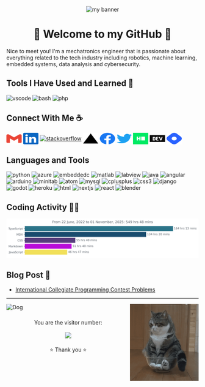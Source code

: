 <p align="center">
	<img src="hero.png" alt="my banner">
</p>

<h1 align="center">🌊 Welcome to my GitHub 🌴</h1>

Nice to meet you! I'm a mechatronics engineer that is passionate about everything related to the tech industry including robotics, machine learning, embedded systems, data analysis and cybersecurity. 

<h2>Tools I Have Used and Learned 🚀</h2>
<p align="left">
<img src="https://cdn.jsdelivr.net/gh/devicons/devicon/icons/vscode/vscode-original.svg" alt="vscode" width="45" height="45"/>
<img src="https://cdn.jsdelivr.net/gh/devicons/devicon/icons/bash/bash-original.svg" alt="bash" width="45" height="45"/>
<img src="https://cdn.jsdelivr.net/gh/devicons/devicon/icons/php/php-original.svg" alt="php" width="45" height="45"/>
</p>

<!-- Hope you are having a great day. Let's collab and connect 🤝 -->

<h2 align="left">Connect With Me ☕</h2>
<p align="left">
  <a href="mailto:dario.arzaba@gmail.com" target="blank"><img align="center" src="icons/gmail.svg" alt="Email" height="30" width="40" /></a>
  <a href="https://www.linkedin.com/in/dario-arzaba/" target="blank"><img align="center" src="icons/linkedin.svg" alt="Linkedin" height="30" width="40" /></a>
  <a href="https://stackoverflow.com/users/6243342/dario-arzaba" target="blank"><img align="center" src="icons/stackoverflow" alt="stackoverflow" height="30" width="40" /></a>
  <a href="https://darioarzaba.vercel.app/" target="blank"><img align="center" src="icons/vercel.svg" alt="Blog" height="30" width="40" /></a>
  <a href="https://www.facebook.com/darioarzaba/" target="blank"><img align="center" src="icons/fb.svg" alt="facebook" height="30" width="40" /></a>
  <a href="https://twitter.com/ArzabaDario" target="blank"><img align="center" src="icons/twitter.svg" alt="twitter" height="30" width="40" /></a>
  <a href="https://www.hackerrank.com/dario_arzaba" target="blank"><img align="center" src="icons/hackerrank.svg" alt="hackerrank" height="30" width="40" /></a>
  <a href="https://dev.to/darioarzaba" target="blank"><img align="center" src="icons/devto.svg" alt="dev" height="30" width="40" /></a>
  <a href="https://hashnode.com/@DarioArzaba" target="blank"><img align="center" src="icons/hashnode.svg" alt="hashnode" height="30" width="40" /></a>
</p>

<h2 align="left">Languages and Tools</h2>
<p align="left">
  <img src="https://cdn.jsdelivr.net/gh/devicons/devicon/icons/python/python-original.svg" alt="python" width="40" height="40"/>
  <img src="https://cdn.jsdelivr.net/gh/devicons/devicon/icons/azure/azure-original.svg" alt="azure" width="40" height="40"/>
  <img src="https://cdn.jsdelivr.net/gh/devicons/devicon/icons/embeddedc/embeddedc-original.svg" alt="embeddedc" width="40" height="40"/>
  <img src="https://cdn.jsdelivr.net/gh/devicons/devicon/icons/matlab/matlab-original.svg" alt="matlab" width="40" height="40"/>
  <img src="https://cdn.jsdelivr.net/gh/devicons/devicon/icons/labview/labview-original.svg" alt="labview" width="40" height="40"/>
  <img src="https://cdn.jsdelivr.net/gh/devicons/devicon/icons/java/java-original.svg" alt="java" width="40" height="40"/>
  <img src="https://cdn.jsdelivr.net/gh/devicons/devicon/icons/angularjs/angularjs-original.svg" alt="angular" width="40" height="40"/>
  <img src="https://cdn.jsdelivr.net/gh/devicons/devicon/icons/arduino/arduino-original.svg" alt="arduino" width="40" height="40"/>
  <img src="https://cdn.jsdelivr.net/gh/devicons/devicon/icons/minitab/minitab-original.svg" alt="minitab" width="40" height="40"/>
  <img src="https://cdn.jsdelivr.net/gh/devicons/devicon/icons/atom/atom-original.svg" alt="atom" width="40" height="40"/>
  <img src="https://cdn.jsdelivr.net/gh/devicons/devicon/icons/mysql/mysql-original.svg" alt="mysql" width="40" height="40"/>
  <img src="https://cdn.jsdelivr.net/gh/devicons/devicon/icons/cplusplus/cplusplus-original.svg" alt="cplusplus" width="40" height="40"/>
  <img src="https://cdn.jsdelivr.net/gh/devicons/devicon/icons/css3/css3-original.svg" alt="css3" width="40" height="40"/>
  <img src="https://cdn.jsdelivr.net/gh/devicons/devicon/icons/django/django-plain.svg" alt="django" width="40" height="40"/>
  <img src="https://cdn.jsdelivr.net/gh/devicons/devicon/icons/godot/godot-original.svg" alt="godot" width="40" height="40"/>
  <img src="https://cdn.jsdelivr.net/gh/devicons/devicon/icons/heroku/heroku-original.svg" alt="heroku" width="40" height="40"/>
  <img src="https://cdn.jsdelivr.net/gh/devicons/devicon/icons/html5/html5-original.svg" alt="html" width="40" height="40"/>
  <img src="https://cdn.jsdelivr.net/gh/devicons/devicon/icons/nextjs/nextjs-original.svg" alt="nextjs" width="40" height="40"/>
  <img src="https://cdn.jsdelivr.net/gh/devicons/devicon/icons/react/react-original.svg" alt="react" width="40" height="40"/>
  <img src="https://cdn.jsdelivr.net/gh/devicons/devicon/icons/blender/blender-original.svg" alt="blender" width="40" height="40"/>
</p>

## Coding Activity 👨‍💻

<img
  src="https://github.com/darioarzaba/darioarzaba/blob/main/images/stat.svg"
  alt="Dario Arzaba WakaTime Activity"
/>

## Blog Post 📝

- [International Collegiate Programming Contest Problems](https://darioarzaba.vercel.app/blog/programming/ICPC1974)

---

<img align="right" alt="Dog" width="180" src="cat.gif" />
<img align="left" alt="Dog" width="150" src="dog.gif" />
<h3 align="center"></h3>
<br>
<p align="center">
  You are the visitor number:<br>
  <br>
  <img src="https://profile-counter.glitch.me/darioarzaba/count.svg" />
  <br>
  <br>
  ⭐ Thank you ⭐<br>
</p>

<!-- You are awesome! <3 -->
